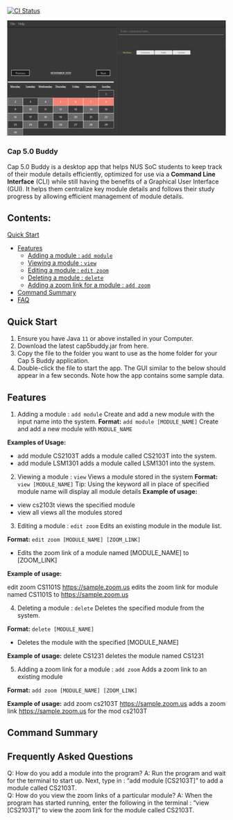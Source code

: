 [![CI Status](https://github.com/nus-cs2103-AY2021S1/tp/workflows/Java%20CI/badge.svg)](https://github.com/nus-cs2103-AY2021S1/tp/actions)

![Ui](docs/images/Ui.png)

### Cap 5.0 Buddy

Cap 5.0 Buddy is a desktop app that helps NUS SoC students to keep track of their module details efficiently, optimized for use via a
**Command Line Interface** (CLI) while still having the benefits of a Graphical User Interface (GUI). 
It helps them centralize key module details and follows their study 
progress by allowing efficient management of module details.

## Contents:
[Quick Start](#Quick-Start "Goto Quick Start")
- [Features](#Features "Goto Features")
    - [Adding a module : `add module`](#Adding-a-module "Goto Adding-a-module")
    - [Viewing a module : `view`](#Viewing-a-module "Goto Viewing-a-module")
    - [Editing a module : `edit zoom`](#Editing-a-module "Goto Editing-a-module")
    - [Deleting a module : `delete`](#Deleting-a-module "Goto Deleting-a-module")
    - [Adding a zoom link for a module : `add zoom`](#Adding-a-zoom-link-for-a-module "Goto Adding-a-zoom-link-for-a-module")
- [Command Summary](#Command-Summary "Goto Command-Summary")
- [FAQ](#Frequently-Asked-Questions-FAQ "Goto Frequently-Asked-Questions-FAQ")

## Quick Start
1. Ensure you have Java `11` or above installed in your Computer.
2. Download the latest cap5buddy.jar from here.
3. Copy the file to the folder you want to use as the home folder for your Cap 5 Buddy application.
4. Double-click the file to start the app. The GUI similar to the below should appear in a few seconds. Note how the app contains some sample data.

## Features

1. Adding a module : `add module` 
Create and add a new module with the input name into the system.
**Format:** `add module [MODULE_NAME]`
Create and add a new module with `MODULE_NAME`

**Examples of Usage:**
* add module CS2103T adds a module called CS2103T into the system.
* add module LSM1301 adds a module called LSM1301 into the system.

2. Viewing a module : `view`
Views a module stored in the system
**Format:** `view [MODULE_NAME]`
Tip: Using the keyword all in place of specified module name will display all module details
**Example of usage:**
* view cs2103t views the specified module
* view all views all the modules stored

3. Editing a module : `edit zoom`
Edits an existing module in the module list.

**Format:** `edit zoom [MODULE_NAME] [ZOOM_LINK]`
* Edits the zoom link of a module named [MODULE_NAME] to [ZOOM_LINK]

**Example of usage:**

edit zoom CS1101S https://sample.zoom.us edits the zoom link for module named CS1101S to https://sample.zoom.us 

4. Deleting a module : `delete`
Deletes the specified module from the system.

**Format:** `delete [MODULE_NAME]`
* Deletes the module with the specified [MODULE_NAME]

**Example of usage:**
delete CS1231 deletes the module named CS1231

5. Adding a zoom link for a module : `add zoom`
Adds a zoom link to an existing module

**Format:** `add zoom [MODULE_NAME] [ZOOM_LINK]`

**Example of usage:**
add zoom cs2103T https://sample.zoom.us adds a zoom link https://sample.zoom.us for the mod cs2103T

## Command Summary

## Frequently Asked Questions
Q: How do you add a module into the program?
A: Run the program and wait for the terminal to start up. Next, type in : “add module [CS2103T]” to add a module called CS2103T. <br/>
Q: How do you view the zoom links of a particular module? 
A: When the program has started running, enter the following in the terminal : “view [CS2103T]” to view the zoom link for the module called CS2103T.
